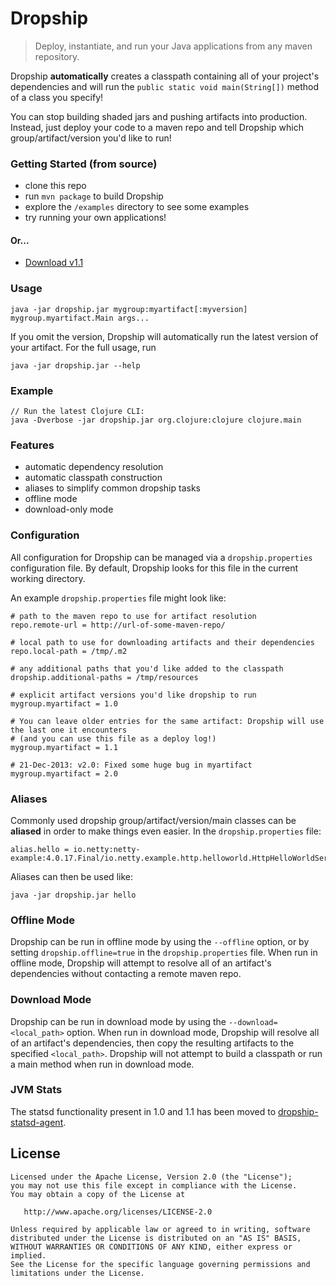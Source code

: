# Dropship

> Deploy, instantiate, and run your Java applications from any maven repository.

Dropship **automatically** creates a classpath containing all of your project's dependencies and will run the `public static void main(String[])` method of a class you specify!

You can stop building shaded jars and pushing artifacts into production. Instead, just deploy your code to a maven repo and tell Dropship which group/artifact/version you'd like to run!

### Getting Started (from source)

* clone this repo
* run `mvn package` to build Dropship
* explore the `/examples` directory to see some examples
* try running your own applications!

#### Or...

* [Download v1.1](http://repo1.maven.org/maven2/com/zulily/dropship/dropship/1.1/dropship-1.1.jar)

### Usage

    java -jar dropship.jar mygroup:myartifact[:myversion] mygroup.myartifact.Main args...

If you omit the version, Dropship will automatically run the latest version of your artifact.  For the full usage, run

    java -jar dropship.jar --help

### Example

    // Run the latest Clojure CLI:
    java -Dverbose -jar dropship.jar org.clojure:clojure clojure.main

### Features

* automatic dependency resolution
* automatic classpath construction
* aliases to simplify common dropship tasks
* offline mode
* download-only mode

### Configuration

All configuration for Dropship can be managed via a `dropship.properties` configuration file.  By default, Dropship looks for this file in the current working directory.

An example `dropship.properties` file might look like:

    # path to the maven repo to use for artifact resolution
    repo.remote-url = http://url-of-some-maven-repo/

    # local path to use for downloading artifacts and their dependencies
    repo.local-path = /tmp/.m2

    # any additional paths that you'd like added to the classpath
    dropship.additional-paths = /tmp/resources

    # explicit artifact versions you'd like dropship to run
    mygroup.myartifact = 1.0

    # You can leave older entries for the same artifact: Dropship will use the last one it encounters
    # (and you can use this file as a deploy log!)
    mygroup.myartifact = 1.1

    # 21-Dec-2013: v2.0: Fixed some huge bug in myartifact
    mygroup.myartifact = 2.0

### Aliases

Commonly used dropship group/artifact/version/main classes can be **aliased** in order to make things even easier.  In the `dropship.properties` file:

    alias.hello = io.netty:netty-example:4.0.17.Final/io.netty.example.http.helloworld.HttpHelloWorldServer

Aliases can then be used like:

    java -jar dropship.jar hello

### Offline Mode

Dropship can be run in offline mode by using the `--offline` option, or by setting `dropship.offline=true` in the `dropship.properties` file.
When run in offline mode, Dropship will attempt to resolve all of an artifact's dependencies without contacting a remote maven repo.

### Download Mode

Dropship can be run in download mode by using the `--download=<local_path>` option.  When run in download mode, Dropship will resolve all
of an artifact's dependencies, then copy the resulting artifacts to the specified `<local_path>`.  Dropship will not attempt to build a
classpath or run a main method when run in download mode.

### JVM Stats

The statsd functionality present in 1.0 and 1.1 has been moved to [dropship-statsd-agent](https://github.com/zulily/dropship-statsd-agent/).

## License


    Licensed under the Apache License, Version 2.0 (the "License");
    you may not use this file except in compliance with the License.
    You may obtain a copy of the License at

       http://www.apache.org/licenses/LICENSE-2.0

    Unless required by applicable law or agreed to in writing, software
    distributed under the License is distributed on an "AS IS" BASIS,
    WITHOUT WARRANTIES OR CONDITIONS OF ANY KIND, either express or implied.
    See the License for the specific language governing permissions and
    limitations under the License.

